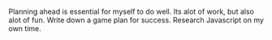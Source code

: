 Planning ahead is essential for myself to do well.
Its alot of work, but also alot of fun.
Write down a game plan for success.
Research Javascript on my own time.
